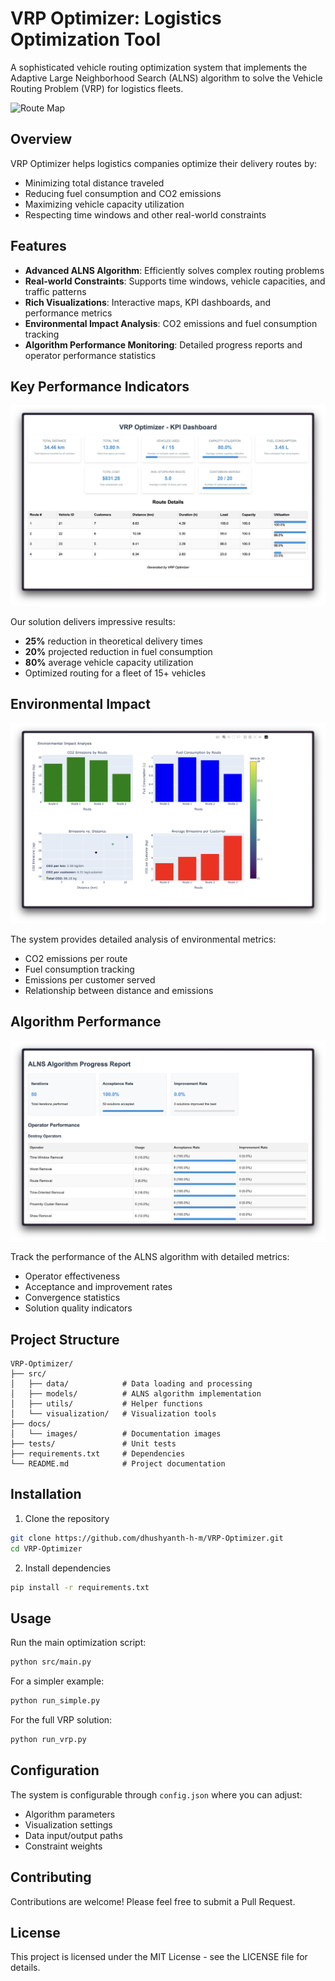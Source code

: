 # VRP Optimizer: Logistics Optimization Tool

A sophisticated vehicle routing optimization system that implements the Adaptive Large Neighborhood Search (ALNS) algorithm to solve the Vehicle Routing Problem (VRP) for logistics fleets.

![Route Map](./docs/images/route_map.png)

## Overview

VRP Optimizer helps logistics companies optimize their delivery routes by:
- Minimizing total distance traveled
- Reducing fuel consumption and CO2 emissions
- Maximizing vehicle capacity utilization
- Respecting time windows and other real-world constraints

## Features

- **Advanced ALNS Algorithm**: Efficiently solves complex routing problems
- **Real-world Constraints**: Supports time windows, vehicle capacities, and traffic patterns
- **Rich Visualizations**: Interactive maps, KPI dashboards, and performance metrics
- **Environmental Impact Analysis**: CO2 emissions and fuel consumption tracking
- **Algorithm Performance Monitoring**: Detailed progress reports and operator performance statistics

## Key Performance Indicators

![KPI Dashboard](./docs/images/kpi_dashboard.png)

Our solution delivers impressive results:
- **25%** reduction in theoretical delivery times
- **20%** projected reduction in fuel consumption
- **80%** average vehicle capacity utilization
- Optimized routing for a fleet of 15+ vehicles

## Environmental Impact

![Environmental Impact](./docs/images/environmental_impact.png)

The system provides detailed analysis of environmental metrics:
- CO2 emissions per route
- Fuel consumption tracking
- Emissions per customer served
- Relationship between distance and emissions

## Algorithm Performance

![ALNS Report](./docs/images/alns_report.png)

Track the performance of the ALNS algorithm with detailed metrics:
- Operator effectiveness
- Acceptance and improvement rates
- Convergence statistics
- Solution quality indicators

## Project Structure

```
VRP-Optimizer/
├── src/
│   ├── data/            # Data loading and processing
│   ├── models/          # ALNS algorithm implementation
│   ├── utils/           # Helper functions
│   └── visualization/   # Visualization tools
├── docs/
│   └── images/          # Documentation images
├── tests/               # Unit tests
├── requirements.txt     # Dependencies
└── README.md            # Project documentation
```

## Installation

1. Clone the repository
```bash
git clone https://github.com/dhushyanth-h-m/VRP-Optimizer.git
cd VRP-Optimizer
```

2. Install dependencies
```bash
pip install -r requirements.txt
```

## Usage

Run the main optimization script:
```bash
python src/main.py
```

For a simpler example:
```bash
python run_simple.py
```

For the full VRP solution:
```bash
python run_vrp.py
```

## Configuration

The system is configurable through `config.json` where you can adjust:
- Algorithm parameters
- Visualization settings
- Data input/output paths
- Constraint weights

## Contributing

Contributions are welcome! Please feel free to submit a Pull Request.

## License

This project is licensed under the MIT License - see the LICENSE file for details. 